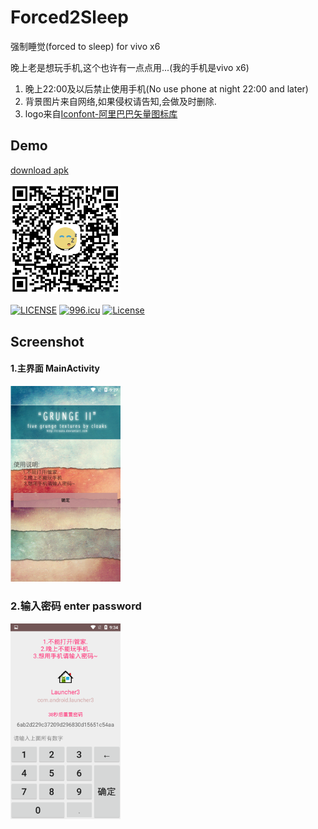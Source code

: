 # Forced2Sleep
强制睡觉(forced to sleep) for vivo x6

晚上老是想玩手机,这个也许有一点点用...(我的手机是vivo x6)
<ol>
<li>晚上22:00及以后禁止使用手机(No use phone at night 22:00 and later)</li>
<li>背景图片来自网络,如果侵权请告知,会做及时删除.</li>
<li>logo来自<a href="https://www.iconfont.cn/search/index?searchType=icon&q=sleep">Iconfont-阿里巴巴矢量图标库<a/></li>
</ol>

## Demo
<a href="https://github.com/actor20170211030627/Forced2Sleep/raw/master/forced2sleep-debug.apk">download apk</a>
<tr/>
<img src="Screenshots/qr_code.png" width=35%></img>

[![LICENSE](https://img.shields.io/badge/license-Anti%20996-blue.svg)](https://github.com/996icu/996.ICU/blob/master/LICENSE)
[![996.icu](https://img.shields.io/badge/link-996.icu-red.svg)](https://996.icu)
[![License](https://img.shields.io/badge/license-Apache%202-green.svg)](https://www.apache.org/licenses/LICENSE-2.0)

## Screenshot
#### 1.主界面 MainActivity
<img src="Screenshots/Screenshot_2019-04-27-21-27-21.png" width=35%></img>

### 2.输入密码 enter password
<img src="Screenshots/Screenshot_2019-04-27-21-34-22.png" width=35%></img>